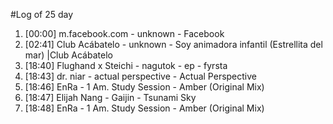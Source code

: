 #Log of 25 day

1. [00:00] m.facebook.com - unknown - Facebook
1. [02:41] Club Acábatelo - unknown - Soy animadora infantil (Estrellita del mar) |Club Acábatelo
1. [18:40] Flughand x Steichi - nagutok - ep - fyrsta
1. [18:43] dr. niar - actual perspective - Actual Perspective
1. [18:46] EnRa - 1 Am. Study Session - Amber (Original Mix)
1. [18:47] Elijah Nang - Gaijin - Tsunami Sky
1. [18:48] EnRa - 1 Am. Study Session - Amber (Original Mix)
